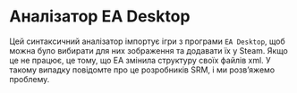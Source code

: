 # Аналізатор EA Desktop

Цей синтаксичний аналізатор імпортує ігри з програми `EA Desktop`, щоб можна було вибирати для них зображення та додавати їх у Steam. Якщо це не працює, це тому, що EA змінила структуру своїх файлів xml. У такому випадку повідомте про це розробників SRM, і ми розв’яжемо проблему.
